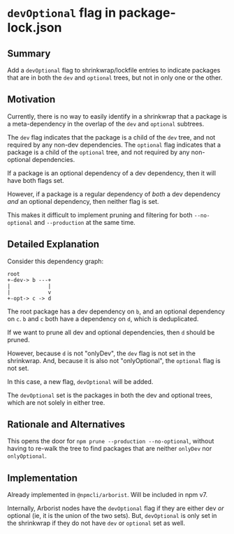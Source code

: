 # `devOptional` flag in package-lock.json

## Summary

Add a `devOptional` flag to shrinkwrap/lockfile entries to indicate
packages that are in both the `dev` and `optional` trees, but not in only
one or the other.

## Motivation

Currently, there is no way to easily identify in a shrinkwrap that a
package is a meta-dependency in the overlap of the `dev` and `optional`
subtrees.

The `dev` flag indicates that the package is a child of the `dev` tree, and
not required by any non-dev dependencies.  The `optional` flag indicates
that a package is a child of the `optional` tree, and not required by any
non-optional dependencies.

If a package is an optional dependency of a dev dependency, then it will
have both flags set.

However, if a package is a regular dependency of _both_ a dev dependency
_and_ an optional dependency, then neither flag is set.

This makes it difficult to implement pruning and filtering for both
`--no-optional` and `--production` at the same time.

## Detailed Explanation

Consider this dependency graph:

```
root
+-dev-> b ---+
|            |
|            v
+-opt-> c -> d
```

The root package has a dev dependency on `b`, and an optional dependency on
`c`.  `b` and `c` both have a dependency on `d`, which is deduplicated.

If we want to prune all dev and optional dependencies, then `d` should be
pruned.

However, because `d` is not "onlyDev", the `dev` flag is not set in the
shrinkwrap.  And, because it is also not "onlyOptional", the `optional`
flag is not set.

In this case, a new flag, `devOptional` will be added.

The `devOptional` set is the packages in both the dev and optional trees,
which are not solely in either tree.

## Rationale and Alternatives

This opens the door for `npm prune --production --no-optional`, without
having to re-walk the tree to find packages that are neither `onlyDev` nor
`onlyOptional`.

## Implementation

Already implemented in `@npmcli/arborist`.  Will be included in npm v7.

Internally, Arborist nodes have the `devOptional` flag if they are either
dev _or_ optional (ie, it is the union of the two sets).  But,
`devOptional` is only set in the shrinkwrap if they do not have `dev` or
`optional` set as well.
